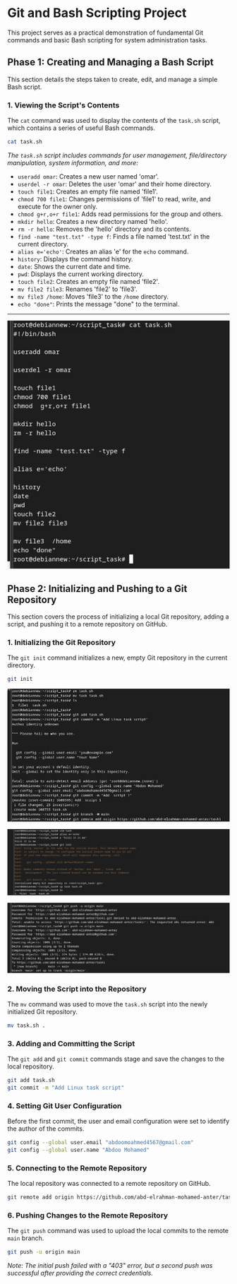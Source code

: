 # Git and Bash Scripting Project

This project serves as a practical demonstration of fundamental Git commands and basic Bash scripting for system administration tasks.

## Phase 1: Creating and Managing a Bash Script

This section details the steps taken to create, edit, and manage a simple Bash script.

### 1. Viewing the Script's Contents
The `cat` command was used to display the contents of the `task.sh` script, which contains a series of useful Bash commands.

```bash
cat task.sh
```

*The `task.sh` script includes commands for user management, file/directory manipulation, system information, and more:*

  - `useradd omar`: Creates a new user named 'omar'.
  - `userdel -r omar`: Deletes the user 'omar' and their home directory.
  - `touch file1`: Creates an empty file named 'file1'.
  - `chmod 700 file1`: Changes permissions of 'file1' to read, write, and execute for the owner only.
  - `chmod g+r,o+r file1`: Adds read permissions for the group and others.
  - `mkdir hello`: Creates a new directory named 'hello'.
  - `rm -r hello`: Removes the 'hello' directory and its contents.
  - `find -name "test.txt" -type f`: Finds a file named 'test.txt' in the current directory.
  - `alias e='echo'`: Creates an alias 'e' for the `echo` command.
  - `history`: Displays the command history.
  - `date`: Shows the current date and time.
  - `pwd`: Displays the current working directory.
  - `touch file2`: Creates an empty file named 'file2'.
  - `mv file2 file3`: Renames 'file2' to 'file3'.
  - `mv file3 /home`: Moves 'file3' to the `/home` directory.
  - `echo "done"`: Prints the message "done" to the terminal.

-----
![final cat ](لقطة%20شاشة%202025-07-29%20142732.png)


## Phase 2: Initializing and Pushing to a Git Repository

This section covers the process of initializing a local Git repository, adding a script, and pushing it to a remote repository on GitHub.

### 1. Initializing the Git Repository

The `git init` command initializes a new, empty Git repository in the current directory.

```bash
git init
```

![second screen](لقطة%20شاشة%202025-07-29%20142621.png)

![ first one ](لقطة%20شاشة%202025-07-29%20142606.png)

![ third one ](لقطة%20شاشة%202025-07-29%20142722.png)

### 2. Moving the Script into the Repository

The `mv` command was used to move the `task.sh` script into the newly initialized Git repository.

```bash
mv task.sh .
```

### 3. Adding and Committing the Script

The `git add` and `git commit` commands stage and save the changes to the local repository.

```bash
git add task.sh
git commit -m "Add Linux task script"
```

### 4. Setting Git User Configuration

Before the first commit, the user and email configuration were set to identify the author of the commits.

```bash
git config --global user.email "abdoomoahmed4567@gmail.com"
git config --global user.name "Abdoo Mohamed"
```

### 5. Connecting to the Remote Repository

The local repository was connected to a remote repository on GitHub.

```bash
git remote add origin https://github.com/abd-elrahman-mohamed-anter/task1
```

### 6. Pushing Changes to the Remote Repository

The `git push` command was used to upload the local commits to the remote `main` branch.

```bash
git push -u origin main
```

*Note: The initial push failed with a "403" error, but a second push was successful after providing the correct credentials.*












